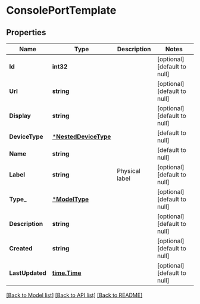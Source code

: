 # ConsolePortTemplate

## Properties
Name | Type | Description | Notes
------------ | ------------- | ------------- | -------------
**Id** | **int32** |  | [optional] [default to null]
**Url** | **string** |  | [optional] [default to null]
**Display** | **string** |  | [optional] [default to null]
**DeviceType** | [***NestedDeviceType**](NestedDeviceType.md) |  | [default to null]
**Name** | **string** |  | [default to null]
**Label** | **string** | Physical label | [optional] [default to null]
**Type_** | [***ModelType**](Type.md) |  | [optional] [default to null]
**Description** | **string** |  | [optional] [default to null]
**Created** | **string** |  | [optional] [default to null]
**LastUpdated** | [**time.Time**](time.Time.md) |  | [optional] [default to null]

[[Back to Model list]](../README.md#documentation-for-models) [[Back to API list]](../README.md#documentation-for-api-endpoints) [[Back to README]](../README.md)



